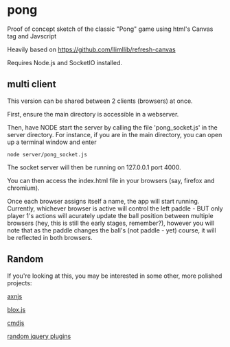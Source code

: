 pong
====

Proof of concept sketch of the classic "Pong" game using html's Canvas tag and Javscript


Heavily based on https://github.com/llimllib/refresh-canvas

Requires Node.js and SocketIO installed.


multi client
-------------

This version can be shared between 2 clients (browsers) at once.

First, ensure the main directory is accessible in a webserver.

Then, have NODE start the server by calling the file 'pong_socket.js' in the server directory.
For instance, if you are in the main directory, you can open up a terminal window and enter

	node server/pong_socket.js

The socket server will then be running on 127.0.0.1 port 4000.

You can then access the index.html file in your browsers (say, firefox and chromium).

Once each browser assigns itself a name, the app will start running.
Currently, whichever browser is active will control the left paddle - BUT only player 1's actions will acurately update the ball position between multiple browsers (hey, this is still the early stages, remember?), however you will note that as the paddle changes the ball's (not paddle - yet) course, it will be reflected in both browsers.

Random
------

If you're looking at this, you may be interested in some other, more polished projects:

[axnjs](https://github.com/otterthecat/axnjs)

[blox.js](https://github.com/otterthecat/blox.js)

[cmdjs](https://github.com/otterthecat/cmdjs)

[random jquery plugins](https://github.com/otterthecat/nano-jq)
